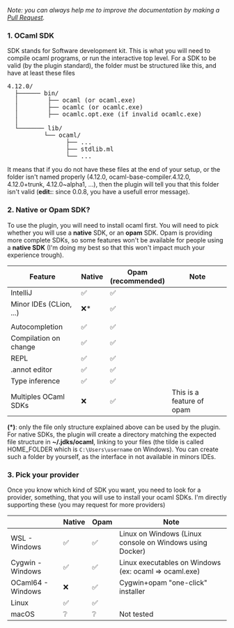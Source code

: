 <i>

Note: you can always help me to improve the documentation by making a [Pull Request](https://github.com/QuentinRa/intellij-ocaml/docs).

</i>

### 1. OCaml SDK

SDK stands for Software development kit. This is what you will need to compile ocaml programs, or run the interactive top level. For a SDK to be valid (by the plugin standard), the folder must be structured like this, and have at least these files

<pre>
4.12.0/
  ├────── bin/
  │        ├── ocaml (or ocaml.exe)
  │        ├── ocamlc (or ocamlc.exe)
  │        ├── ocamlc.opt.exe (if invalid ocamlc.exe)
  │
  └─────── lib/
          └── ocaml/
                ├── ...
                ├── stdlib.ml
                └── ...
</pre>

It means that if you do not have these files at the end of your setup, or the folder isn't named properly (4.12.0, ocaml-base-compiler.4.12.0, 4.12.0+trunk, 4.12.0~alpha1, ...), then the plugin will tell you that this folder isn't valid (**edit:**: since 0.0.8, you have a usefull error message).

### 2. Native or Opam SDK?

To use the plugin, you will need to install ocaml first. You will need to pick whether you will use a **native** SDK, or an **opam** SDK. Opam is providing more complete SDKs, so some features won't be available for people using a **native SDK** (I'm doing my best so that this won't impact much your experience trough).

<table>
<thead>
<tr>
<th>Feature</th>
<th>Native</th>
<th>Opam<br>(recommended)</th>
<th>Note</th>
</tr>
</thead>

<tbody>

<tr><td>IntelliJ</td>
<td>✅</td><td>✅</td><td></td>
</tr>

<tr><td>Minor IDEs (CLion, ...)</td>
<td>❌*</td><td>✅</td><td></td>
</tr>

<tr><td></td></tr>

<tr><td>Autocompletion</td>
<td>✅</td><td>✅</td><td></td>
</tr>

<tr><td>Compilation on change</td>
<td>✅</td><td>✅</td><td></td>
</tr>

<tr><td>REPL</td>
<td>✅</td><td>✅</td><td></td>
</tr>

<tr><td>.annot editor</td>
<td>✅</td><td>✅</td><td></td>
</tr>

<tr><td>Type inference</td>
<td>✅</td><td>✅</td><td></td>
</tr>

<tr><td>Multiples OCaml SDKs</td>
<td>❌</td><td>✅</td><td>This is a feature of opam</td>
</tr>

[//]: # (<tr><td>Reformat code</td>)

[//]: # (<td>❌</td><td>✅</td><td>Not implemented yet</td>)

[//]: # (</tr>)

</tbody>
</table>

**(\*)**: only the file only structure explained above can be used by the plugin. For native SDKs, the plugin will create a directory matching the expected file structure in **~/.jdks/ocaml**, linking to your files (the tilde is called HOME_FOLDER which is `C:\Users\username` on Windows). You can create such a folder by yourself, as the interface in not available in minors IDEs.

### 3. Pick your provider

Once you know which kind of SDK you want, you need to look for a provider, something, that you will use to install your ocaml SDKs. I'm directly supporting these (you may request for more providers)

<table>
<thead>
<tr>
<th></th>
<th>Native</th>
<th>Opam</th>
<th>Note</th>
</tr>
</thead>

<tbody>
<tr><td>WSL - Windows</td>
<td>✅</td><td>✅</td><td>Linux on Windows (Linux console on Windows using Docker)</td>
</tr>

<tr><td>Cygwin - Windows</td>
<td>✅</td><td>✅</td><td>Linux executables on Windows (ex: ocaml => ocaml.exe)</td>
</tr>

<tr><td>OCaml64 - Windows</td>
<td>❌</td><td>✅</td><td>Cygwin+opam "one-click" installer</td>
</tr>

<tr><td>Linux</td>
<td>✅</td><td>✅</td><td></td>
</tr>

<tr><td>macOS</td>
<td>❔</td><td>❔</td><td>Not tested</td>
</tr>

</tbody>
</table>